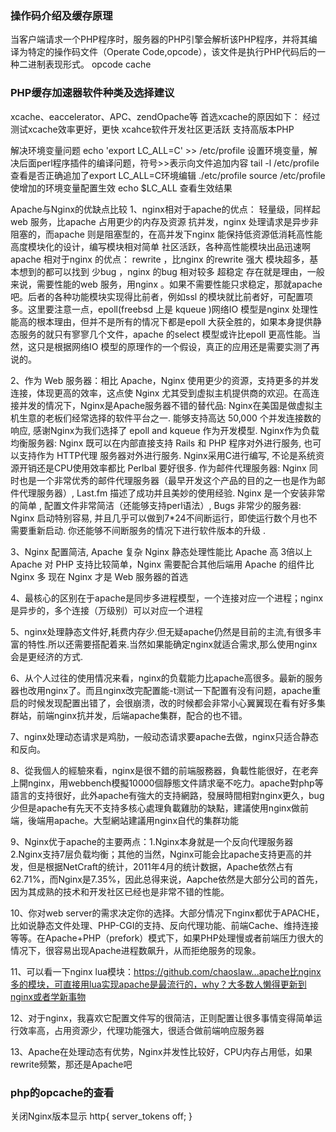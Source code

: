 ### 操作码介绍及缓存原理
当客户端请求一个PHP程序时，服务器的PHP引擎会解析该PHP程序，并将其编译为特定的操作码文件（Operate Code,opcode），该文件是执行PHP代码后的一种二进制表现形式。
opcode cache

### PHP缓存加速器软件种类及选择建议
xcache、eaccelerator、APC、zendOpache等
首选xcache的原因如下：
经过测试xcache效率更好，更快
xcahce软件开发社区更活跃
支持高版本PHP

解决环境变量问题
echo 'export LC_ALL=C' >> /etc/profile
设置环境变量，解决后面perl程序插件的编译问题，符号>>表示向文件追加内容
tail -l /etc/profile
查看是否正确追加了export LC_ALL=C环境编辑
./etc/profile
source /etc/profile
使增加的环境变量配置生效
echo $LC_ALL
查看生效结果


Apache与Nginx的优缺点比较 
1、nginx相对于apache的优点： 
轻量级，同样起web 服务，比apache 占用更少的内存及资源 
抗并发，nginx 处理请求是异步非阻塞的，而apache 则是阻塞型的，在高并发下nginx 能保持低资源低消耗高性能 
高度模块化的设计，编写模块相对简单 
社区活跃，各种高性能模块出品迅速啊 
apache 相对于nginx 的优点： 
rewrite ，比nginx 的rewrite 强大 
模块超多，基本想到的都可以找到 
少bug ，nginx 的bug 相对较多 
超稳定 
存在就是理由，一般来说，需要性能的web 服务，用nginx 。如果不需要性能只求稳定，那就apache 吧。后者的各种功能模块实现得比前者，例如ssl 的模块就比前者好，可配置项多。这里要注意一点，epoll(freebsd 上是 kqueue )网络IO 模型是nginx 处理性能高的根本理由，但并不是所有的情况下都是epoll 大获全胜的，如果本身提供静态服务的就只有寥寥几个文件，apache 的select 模型或许比epoll 更高性能。当然，这只是根据网络IO 模型的原理作的一个假设，真正的应用还是需要实测了再说的。 

2、作为 Web 服务器：相比 Apache，Nginx 使用更少的资源，支持更多的并发连接，体现更高的效率，这点使 Nginx 尤其受到虚拟主机提供商的欢迎。在高连接并发的情况下，Nginx是Apache服务器不错的替代品: Nginx在美国是做虚拟主机生意的老板们经常选择的软件平台之一. 能够支持高达 50,000 个并发连接数的响应, 感谢Nginx为我们选择了 epoll and kqueue 作为开发模型. 
Nginx作为负载均衡服务器: Nginx 既可以在内部直接支持 Rails 和 PHP 程序对外进行服务, 也可以支持作为 HTTP代理 服务器对外进行服务. Nginx采用C进行编写, 不论是系统资源开销还是CPU使用效率都比 Perlbal 要好很多. 
作为邮件代理服务器: Nginx 同时也是一个非常优秀的邮件代理服务器（最早开发这个产品的目的之一也是作为邮件代理服务器）, Last.fm 描述了成功并且美妙的使用经验. 
Nginx 是一个安装非常的简单 , 配置文件非常简洁（还能够支持perl语法）, Bugs 非常少的服务器: Nginx 启动特别容易, 并且几乎可以做到7*24不间断运行，即使运行数个月也不需要重新启动. 你还能够不间断服务的情况下进行软件版本的升级 . 

3、Nginx 配置简洁, Apache 复杂 
Nginx 静态处理性能比 Apache 高 3倍以上 
Apache 对 PHP 支持比较简单，Nginx 需要配合其他后端用 
Apache 的组件比 Nginx 多 
现在 Nginx 才是 Web 服务器的首选 

4、最核心的区别在于apache是同步多进程模型，一个连接对应一个进程；nginx是异步的，多个连接（万级别）可以对应一个进程 

5、nginx处理静态文件好,耗费内存少.但无疑apache仍然是目前的主流,有很多丰富的特性.所以还需要搭配着来.当然如果能确定nginx就适合需求,那么使用nginx会是更经济的方式. 

6、从个人过往的使用情况来看，nginx的负载能力比apache高很多。最新的服务器也改用nginx了。而且nginx改完配置能-t测试一下配置有没有问题，apache重启的时候发现配置出错了，会很崩溃，改的时候都会非常小心翼翼现在看有好多集群站，前端nginx抗并发，后端apache集群，配合的也不错。 

7、nginx处理动态请求是鸡肋，一般动态请求要apache去做，nginx只适合静态和反向。 

8、從我個人的經驗來看，nginx是很不錯的前端服務器，負載性能很好，在老奔上開nginx，用webbench模擬10000個靜態文件請求毫不吃力。apache對php等語言的支持很好，此外apache有強大的支持網路，發展時間相對nginx更久，bug少但是apache有先天不支持多核心處理負載雞肋的缺點，建議使用nginx做前端，後端用apache。大型網站建議用nginx自代的集群功能 

9、Nginx优于apache的主要两点：1.Nginx本身就是一个反向代理服务器 2.Nginx支持7层负载均衡；其他的当然，Nginx可能会比apache支持更高的并发，但是根据NetCraft的统计，2011年4月的统计数据，Apache依然占有62.71%，而Nginx是7.35%，因此总得来说，Aapche依然是大部分公司的首先，因为其成熟的技术和开发社区已经也是非常不错的性能。 

10、你对web server的需求决定你的选择。大部分情况下nginx都优于APACHE，比如说静态文件处理、PHP-CGI的支持、反向代理功能、前端Cache、维持连接等等。在Apache+PHP（prefork）模式下，如果PHP处理慢或者前端压力很大的情况下，很容易出现Apache进程数飙升，从而拒绝服务的现象。 

11、可以看一下nginx lua模块：https://github.com/chaoslaw...apache比nginx多的模块，可直接用lua实现apache是最流行的，why？大多数人懒得更新到nginx或者学新事物 

12、对于nginx，我喜欢它配置文件写的很简洁，正则配置让很多事情变得简单运行效率高，占用资源少，代理功能强大，很适合做前端响应服务器 

13、Apache在处理动态有优势，Nginx并发性比较好，CPU内存占用低，如果rewrite频繁，那还是Apache吧

### php的opcache的查看

关闭Nginx版本显示
http{
    server_tokens off;
}
